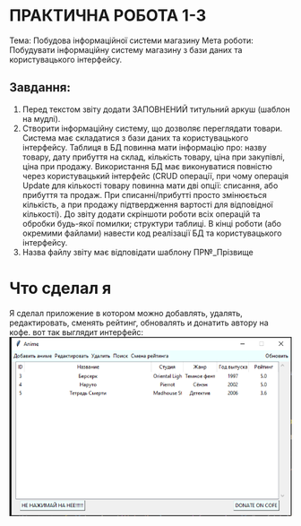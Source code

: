 # ПРАКТИЧНА РОБОТА  1-3
Тема: Побудова інформаційної системи магазину
Мета роботи: Побудувати інформаційну систему магазину з бази даних та користувацького інтерфейсу.

## Завдання:
1.	Перед текстом звіту додати ЗАПОВНЕНИЙ титульний аркуш (шаблон на мудлі).
2.	Створити інформаційну систему, що дозволяє переглядати товари. Система має складатися з бази даних та користувацького інтерфейсу. Таблиця в БД повинна мати інформацію про: назву товару, дату прибуття на склад, кількість товару, ціна при закупівлі, ціна при продажу. Використання БД має виконуватися повністю через користувацький інтерфейс (CRUD операції, при чому операція Update для кількості товару повинна мати дві опції: списання, або прибуття та продаж. При списанні/прибутті просто змінюється кількість, а при продажу підтвердження вартості для відповідної кількості). До звіту додати скріншоти роботи всіх операцій та обробки будь-якої помилки; структури таблиці. В кінці роботи (або окремими файлами) навести код реалізації БД та користувацького інтерфейсу.
3.	Назва файлу звіту має відповідати шаблону ПР№_Прізвище
# Что сделал я
Я сделал приложение в котором можно добавлять, удалять, редактировать, сменять рейтинг, обновалять и донатить автору на кофе. вот так выглядит интерфейс:
![Илюстрация к проекту](https://github.com/WSpace1337/pr1-3animelibary/blob/main/Screenshot%202024-02-06%20025409.png)
